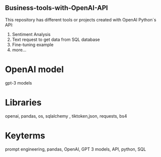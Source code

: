 ## Business-tools-with-OpenAI-API

This repository has different tools or projects created with OpenAI Python´s API:

1. Sentiment Analysis
2. Text request to get data from SQL database
4. Fine-tuning example
5. more...

# OpenAI model
gpt-3 models

# Libraries
openai, pandas, os, sqlalchemy , tiktoken,json, requests, bs4

# Keyterms
prompt engineering, pandas, OpenAI, GPT 3 models, API, python, SQL
